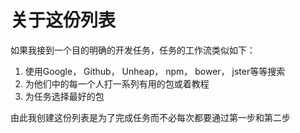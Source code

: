 # 关于这份列表

如果我接到一个目的明确的开发任务，任务的工作流类似如下：

1. 使用Google， Github， Unheap， npm， bower， jster等等搜索
2. 为他们中的每一个人打一系列有用的包或着教程
3. 为任务选择最好的包

由此我创建这份列表是为了完成任务而不必每次都要通过第一步和第二步
